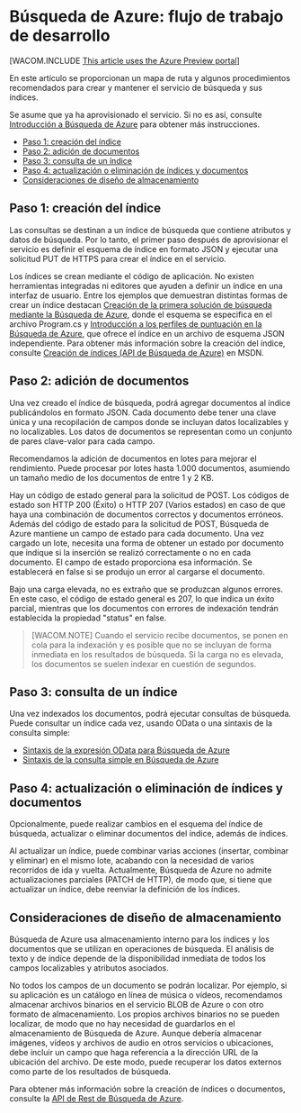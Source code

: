 ﻿<properties title="Search Service: workflow for developers" pageTitle="Servicio de búsqueda: flujo de trabajo para los desarrolladores" description="Search Service: workflow for developers" metaKeywords="" services="" solutions="" documentationCenter="" authors="Heidist" manager="mblythe" videoId="" scriptId="" />

<tags ms.service="azure-search" ms.devlang="" ms.workload="search" ms.topic="article"  ms.tgt_pltfrm="" ms.date="09/23/2014" ms.author="heidist" />

# Búsqueda de Azure: flujo de trabajo de desarrollo

[WACOM.INCLUDE [This article uses the Azure Preview portal](../includes/preview-portal-note.md)]

En este artículo se proporcionan un mapa de ruta y algunos procedimientos recomendados para crear y mantener el servicio de búsqueda y sus índices. 

Se asume que ya ha aprovisionado el servicio. Si no es así, consulte [Introducción a Búsqueda de Azure](../search-get-started/) para obtener más instrucciones.

+ [Paso 1: creación del índice](#sub-1)
+ [Paso 2: adición de documentos](#sub-2)
+ [Paso 3: consulta de un índice](#sub-3)
+ [Paso 4: actualización o eliminación de índices y documentos](#sub-4)
+ [Consideraciones de diseño de almacenamiento](#sub-5)


<h2 id="sub-1">Paso 1: creación del índice</h2>

Las consultas se destinan a un índice de búsqueda que contiene atributos y datos de búsqueda. Por lo tanto, el primer paso después de aprovisionar el servicio es definir el esquema de índice en formato JSON y ejecutar una solicitud PUT de HTTPS para crear el índice en el servicio. 

Los índices se crean mediante el código de aplicación. No existen herramientas integradas ni editores que ayuden a definir un índice en una interfaz de usuario. Entre los ejemplos que demuestran distintas formas de crear un índice destacan [Creación de la primera solución de búsqueda mediante la Búsqueda de Azure](../search-create-first-solution/), donde el esquema se especifica en el archivo Program.cs y [Introducción a los perfiles de puntuación en la Búsqueda de Azure](../search-get-started-scoring-profiles), que ofrece el índice en un archivo de esquema JSON independiente. Para obtener más información sobre la creación del índice, consulte [Creación de índices (API de Búsqueda de Azure)](http://msdn.microsoft.com/es-es/library/dn798941.aspx) en MSDN.

<h2 id="sub-2">Paso 2: adición de documentos</h2>

Una vez creado el índice de búsqueda, podrá agregar documentos al índice publicándolos en formato JSON. Cada documento debe tener una clave única y una recopilación de campos donde se incluyan datos localizables y no localizables. Los datos de documentos se representan como un conjunto de pares clave-valor para cada campo.

Recomendamos la adición de documentos en lotes para mejorar el rendimiento. Puede procesar por lotes hasta 1.000 documentos, asumiendo un tamaño medio de los documentos de entre 1 y 2 KB.

Hay un código de estado general para la solicitud de POST. Los códigos de estado son HTTP 200 (Éxito) o HTTP 207 (Varios estados) en caso de que haya una combinación de documentos correctos y documentos erróneos. Además del código de estado para la solicitud de POST, Búsqueda de Azure mantiene un campo de estado para cada documento. Una vez cargado un lote, necesita una forma de obtener un estado por documento que indique si la inserción se realizó correctamente o no en cada documento. El campo de estado proporciona esa información. Se establecerá en false si se produjo un error al cargarse el documento.

Bajo una carga elevada, no es extraño que se produzcan algunos errores. En este caso, el código de estado general es 207, lo que indica un éxito parcial, mientras que los documentos con errores de indexación tendrán establecida la propiedad "status" en false.

> [WACOM.NOTE] Cuando el servicio recibe documentos, se ponen en cola para la indexación y es posible que no se incluyan de forma inmediata en los resultados de búsqueda. Si la carga no es elevada, los documentos se suelen indexar en cuestión de segundos.


<h2 id="sub-3">Paso 3: consulta de un índice</h2>

Una vez indexados los documentos, podrá ejecutar consultas de búsqueda. Puede consultar un índice cada vez, usando OData o una sintaxis de la consulta simple:

+	[Sintaxis de la expresión OData para Búsqueda de Azure](http://msdn.microsoft.com/es-es/library/dn798921.aspx)
+	[Sintaxis de la consulta simple en Búsqueda de Azure](http://msdn.microsoft.com/es-es/library/dn798920.aspx)

<h2 id="sub-4">Paso 4: actualización o eliminación de índices y documentos</h2>

Opcionalmente, puede realizar cambios en el esquema del índice de búsqueda, actualizar o eliminar documentos del índice, además de índices.

Al actualizar un índice, puede combinar varias acciones (insertar, combinar y eliminar) en el mismo lote, acabando con la necesidad de varios recorridos de ida y vuelta. Actualmente, Búsqueda de Azure no admite actualizaciones parciales (PATCH de HTTP), de modo que, si tiene que actualizar un índice, debe reenviar la definición de los índices.

<h2 id="sub-5">Consideraciones de diseño de almacenamiento</h2>

Búsqueda de Azure usa almacenamiento interno para los índices y los documentos que se utilizan en operaciones de búsqueda. El análisis de texto y de índice depende de la disponibilidad inmediata de todos los campos localizables y atributos asociados.

No todos los campos de un documento se podrán localizar. Por ejemplo, si su aplicación es un catálogo en línea de música o vídeos, recomendamos almacenar archivos binarios en el servicio BLOB de Azure o con otro formato de almacenamiento. Los propios archivos binarios no se pueden localizar, de modo que no hay necesidad de guardarlos en el almacenamiento de Búsqueda de Azure. Aunque debería almacenar imágenes, vídeos y archivos de audio en otros servicios o ubicaciones, debe incluir un campo que haga referencia a la dirección URL de la ubicación del archivo. De este modo, puede recuperar los datos externos como parte de los resultados de búsqueda. 

Para obtener más información sobre la creación de índices o documentos, consulte la [API de Rest de Búsqueda de Azure](http://msdn.microsoft.com/es-es/library/dn798935.aspx).


<!--Anchors-->
[Paso 1: creación del índice]: #sub-1
[Paso 2: adición de documentos]: #sub-2
[Paso 3: consulta de un índice]: #sub-3
[Paso 4: actualización o eliminación de índices y documentos]: #sub-4
[Elección de un almacén de documentos]: #sub-5


<!--Image references-->

<!--Link references-->
[Introducción a Búsqueda de Azure]: ../search-get-started/
[Administración del servicio de búsqueda en Microsoft Azure]: ../search-manage/
[Creación de la primera solución de búsqueda con Búsqueda de Azure]: ../search-create-first-solution/

